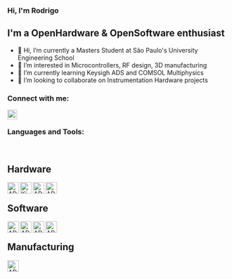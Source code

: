 ### Hi, I'm Rodrigo 

## I'm a OpenHardware & OpenSoftware enthusiast

- 👋 Hi, I’m currently a Masters Student at São Paulo's University Engineering School
- 👀 I’m interested in Microcontrollers, RF design, 3D manufacturing
- 🌱 I’m currently learning Keysigh ADS and COMSOL Multiphysics
- 💞️ I’m looking to collaborate on Instrumentation Hardware projects


### Connect with me:

[<img align="left" alt="codeSTACKr | LinkedIn" width="22px" src="https://cdn.jsdelivr.net/npm/simple-icons@v3/icons/linkedin.svg" />][linkedin]

<br />

### Languages and Tools:
<br />

## Hardware
[<img align="left" alt="ADS" width="26px" src="https://rahsoft.s3.amazonaws.com/wp-content/uploads/2017/10/25045103/Keysight-Advanced-Design-System-ADS-Basics-and-Applications-RAHRF209-L-min1.jpg" />][keysighADS]
[<img align="left" alt="KiCAD" width="26px" src="https://www.kicad.org/img/kicad_logo_small.png" />][KiCAD]
[<img align="left" alt="ADS" width="26px" src="https://windows-1.com/wp-content/uploads/2019/09/LTspice-Icon.png" />][LTSpice]
[<img align="left" alt="ADS" width="26px" src="https://cdn.comsol.com/company/logo/comsol-logo-130x20.png" />][COMSOL]
<br />


## Software
[<img align="left" alt="ADS" width="26px" src="https://1.bp.blogspot.com/-RV-HrvfYVGg/XThtxkUd0JI/AAAAAAAAVuA/lbH0GXvHbVAS_QhWnB3Cr6C8Fr5Q795LwCLcBGAs/s1600/c%252B%252B.jpg" />][C/C++]
[<img align="left" alt="ADS" width="26px" src="https://www.alura.com.br/artigos/assets/python-origem/fundo-card.png" />][Python]
[<img align="left" alt="ADS" width="26px" src="https://upload.wikimedia.org/wikipedia/commons/thumb/2/21/Matlab_Logo.png/800px-Matlab_Logo.png" />][MatLab]
[<img align="left" alt="ADS" width="26px" src="https://labviewwiki.org/w/images/4/44/LVNXG.png" />][LabVIEW]
<br />

## Manufacturing
[<img align="left" alt="ADS" width="26px" src="https://www.cursou.com.br/wp-content/uploads/2020/12/Curso-de-FreeCAD.png" />][FreeCAD]

<br />
<br />

[linkedin]:     linkedin.com/in/rodrigo-anjos-359a2b140
[keysighADS]:   https://www.keysight.com/zz/en/products/software/pathwave-design-software/pathwave-advanced-design-system.html
[KiCAD]:        https://www.kicad.org/
[LTSpice]:      https://www.analog.com/en/design-center/design-tools-and-calculators/ltspice-simulator.html
[COMSOL]:       https://www.comsol.fi/comsol-multiphysics
[C/C++]:        https://en.cppreference.com/w/
[Python]:       https://www.python.org/
[MatLab]:       https://www.mathworks.com/products/matlab.html
[LabVIEW]:      https://www.ni.com/pt-br/shop/labview.html
[FreeCAD]:      https://www.freecadweb.org/